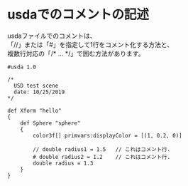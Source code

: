 # usdaでのコメントの記述

usdaファイルでのコメントは、    
「//」または「#」を指定して1行をコメント化する方法と、    
複数行対応の「/* ... */」で囲む方法があります。    

    #usda 1.0
    
    /*
      USD test scene
      date: 10/25/2019
    */

    def Xform "hello"
    {
        def Sphere "sphere"
        {
            color3f[] primvars:displayColor = [(1, 0.2, 0)]
     
            // double radius1 = 1.5   // これはコメント行.
            # double radius2 = 1.2    // これはコメント行.
            double radius = 1.3
        }
    }


